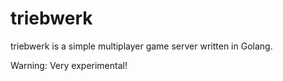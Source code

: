# triebwerk
triebwerk is a simple multiplayer game server written in Golang.

Warning: Very experimental!
